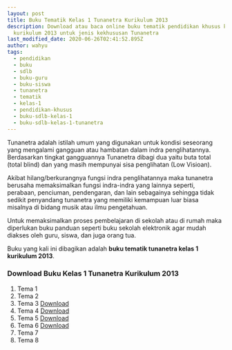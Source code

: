 ```yaml
---
layout: post
title: Buku Tematik Kelas 1 Tunanetra Kurikulum 2013
description: Download atau baca online buku tematik pendidikan khusus kelas 1
  kurikulum 2013 untuk jenis kekhususan Tunanetra
last_modified_date: 2020-06-26T02:41:52.895Z
author: wahyu
tags:
  - pendidikan
  - buku
  - sdlb
  - buku-guru
  - buku-siswa
  - tunanetra
  - tematik
  - kelas-1
  - pendidikan-khusus
  - buku-sdlb-kelas-1
  - buku-sdlb-kelas-1-tunanetra
---
```

Tunanetra adalah istilah umum yang digunakan untuk kondisi seseorang yang mengalami gangguan atau hambatan dalam indra penglihatannya. Berdasarkan tingkat gangguannya Tunanetra dibagi dua yaitu buta total (total blind) dan yang masih mempunyai sisa penglihatan (Low Visioan). 

Akibat hilang/berkurangnya fungsi indra penglihatannya maka tunanetra berusaha memaksimalkan fungsi indra-indra yang lainnya seperti, perabaan, penciuman, pendengaran, dan lain sebagainya sehingga tidak sedikit penyandang tunanetra yang memiliki kemampuan luar biasa misalnya di bidang musik atau ilmu pengetahuan.

Untuk memaksimalkan proses pembelajaran di sekolah atau di rumah maka diperlukan buku panduan seperti buku sekolah elektronik agar mudah diakses oleh guru, siswa, dan juga orang tua.

Buku yang kali ini dibagikan adalah **buku tematik tunanetra kelas 1 kurikulum 2013**.

### Download Buku Kelas 1 Tunanetra Kurikulum 2013 

1. Tema 1 
2. Tema 2 
3. Tema 3 <a href="https://docs.google.com/uc?export=download&id=0B5hMZbwMItOzVGZpNWp3Q0E4dkk" title="Buku Tematik Kelas 1 Tunanetra Kurikulum 2013 Tema 3">Download</a>
4. Tema 4 <a href="https://docs.google.com/uc?export=download&id=0B5hMZbwMItOzZG5BbXljY01uRmM" title="Buku Tematik Kelas 1 Tunanetra Kurikulum 2013 Tema 3">Download</a>
5. Tema 5 <a href="https://docs.google.com/uc?export=download&id=0B5hMZbwMItOzQ0MwLUJfdW41SFE" title="Buku Tematik Kelas 1 Tunanetra Kurikulum 2013 Tema 3">Download</a>
6. Tema 6 <a href="https://docs.google.com/uc?export=download&id=0B5hMZbwMItOzWHRQUG9xaTc1Nmc" title="Buku Tematik Kelas 1 Tunanetra Kurikulum 2013 Tema 3">Download</a>
7. Tema 7 
8. Tema 8 